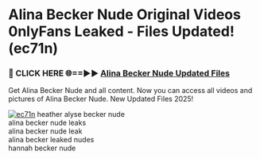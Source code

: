 # Alina Becker Nude Original Videos 0nlyFans Leaked - Files Updated! (ec71n)

<h3>🔴 CLICK HERE 🌐==►► <a href="https://tinyurl.com/4mcuefdz" rel="nofollow">Alina Becker Nude Updated Files</a></h3>

Get Alina Becker Nude and all content. Now you can access all videos and pictures of Alina Becker Nude. New Updated Files 2025!

[![ec71n](https://i.imgur.com/StAQSOY.gif)](https://tinyurl.com/4mcuefdz)
heather alyse becker nude<br>
alina becker nude leaks<br>
alina becker nude leak<br>
alina becker leaked nudes<br>
hannah becker nude